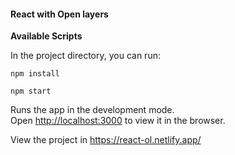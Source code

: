#### React with Open layers

**Available Scripts**

In the project directory, you can run:

`npm install`

`npm start`

Runs the app in the development mode.\
Open [http://localhost:3000](http://localhost:3000) to view it in the browser.

View the project in https://react-ol.netlify.app/
